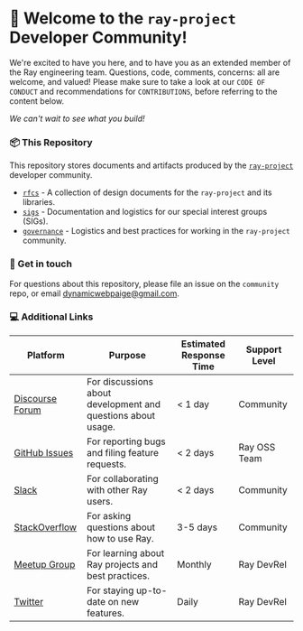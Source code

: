 # 👋 Welcome to the `ray-project` Developer Community!

We're excited to have you here, and to have you as an extended member of the Ray engineering team. Questions, code, comments, concerns: all are welcome, and valued! Please make sure to take a look at our `CODE OF CONDUCT` and recommendations for `CONTRIBUTIONS`, before referring to the content below. 

_We can't wait to see what you build!_

### 📦  This Repository

This repository stores documents and artifacts produced by the [`ray-project`](github.com/ray-project) developer community.

* [`rfcs`](https://github.com/ray-project/community/tree/main/rfcs) - A collection of design documents for the `ray-project` and its libraries.
* [`sigs`](https://github.com/ray-project/community/tree/main/sigs) - Documentation and logistics for our special interest groups (SIGs).
* [`governance`](https://github.com/ray-project/community/tree/main/governance) - Logistics and best practices for working in the `ray-project` community.

### 📧  Get in touch

For questions about this repository, please file an issue on the `community` repo, or email [dynamicwebpaige@gmail.com]().

### 💻   Additional Links

| Platform |	Purpose |	Estimated Response Time	| Support Level |
| --- | --- | --- | --- |
| [Discourse Forum](https://discuss.ray.io/) |	For discussions about development and questions about usage. |	< 1 day	| Community |
| [GitHub Issues](https://github.com/ray-project/ray)	| For reporting bugs and filing feature requests. |	< 2 days	| Ray OSS Team |
| [Slack](https://github.com/ray-project/ray/issues)	| For collaborating with other Ray users.	| < 2 days	| Community |
| [StackOverflow](https://stackoverflow.com/questions/tagged/ray) |	For asking questions about how to use Ray.	| 3-5 days	| Community |
| [Meetup Group](https://www.meetup.com/Bay-Area-Ray-Meetup/) |	For learning about Ray projects and best practices.	| Monthly |	Ray DevRel |
| [Twitter](https://twitter.com/raydistributed)	| For staying up-to-date on new features.	| Daily	| Ray DevRel |
